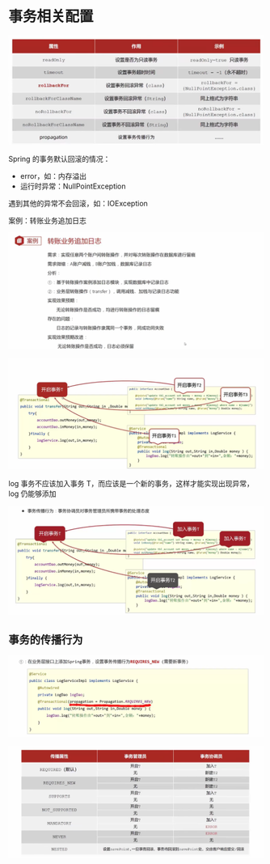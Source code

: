 # 事务相关配置

![t7](figure/t7.png)

Spring 的事务默认回滚的情况：
- error，如：内存溢出
- 运行时异常：NullPointException

遇到其他的异常不会回滚，如：IOException

案例：转账业务追加日志

![t8](figure/t8.png)

![t9](figure/t9.png)

log 事务不应该加入事务 T，而应该是一个新的事务，这样才能实现出现异常，log 仍能够添加

![t10](figure/t10.png)

## 事务的传播行为

![t11](figure/t11.png)

![t12](figure/t12.png)




